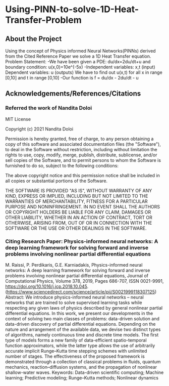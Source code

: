 # Using-PINN-to-solve-1D-Heat-Transfer-Problem

## About the Project

Using the concept of Physics informed Neural Networks(PINNs) derived from the Cited Reference Paper we solve a 1D Heat Transfer equation.
Problem Statement:
-We have been given a PDE: du/dx=2du/dt+u and boundary condition: u(x,0)=10e^(-5x)
-Independent variables: x,t (input) Dependent variables: u (outputs) We have to find out u(x,t) for all x in range [0,10] and t in range [0,10]
-Our function is f = du/dx - 2du/dt - u

## Acknowledgements/References/Citations

### Referred the work of Nandita Doloi
MIT License

Copyright (c) 2021 Nandita Doloi

Permission is hereby granted, free of charge, to any person obtaining a copy
of this software and associated documentation files (the "Software"), to deal
in the Software without restriction, including without limitation the rights
to use, copy, modify, merge, publish, distribute, sublicense, and/or sell
copies of the Software, and to permit persons to whom the Software is
furnished to do so, subject to the following conditions:

The above copyright notice and this permission notice shall be included in all
copies or substantial portions of the Software.

THE SOFTWARE IS PROVIDED "AS IS", WITHOUT WARRANTY OF ANY KIND, EXPRESS OR
IMPLIED, INCLUDING BUT NOT LIMITED TO THE WARRANTIES OF MERCHANTABILITY,
FITNESS FOR A PARTICULAR PURPOSE AND NONINFRINGEMENT. IN NO EVENT SHALL THE
AUTHORS OR COPYRIGHT HOLDERS BE LIABLE FOR ANY CLAIM, DAMAGES OR OTHER
LIABILITY, WHETHER IN AN ACTION OF CONTRACT, TORT OR OTHERWISE, ARISING FROM,
OUT OF OR IN CONNECTION WITH THE SOFTWARE OR THE USE OR OTHER DEALINGS IN THE
SOFTWARE.

### Citing Research Paper: Physics-informed neural networks: A deep learning framework for solving forward and inverse problems involving nonlinear partial differential equations

M. Raissi, P. Perdikaris, G.E. Karniadakis, Physics-informed neural networks: A deep learning framework for solving forward and inverse problems involving nonlinear partial differential equations, Journal of Computational Physics, Volume 378, 2019, Pages 686-707, ISSN 0021-9991,
https://doi.org/10.1016/j.jcp.2018.10.045.
(https://www.sciencedirect.com/science/article/pii/S0021999118307125)
Abstract: We introduce physics-informed neural networks – neural networks that are trained to solve supervised learning tasks while respecting any given laws of physics described by general nonlinear partial differential equations. In this work, we present our developments in the context of solving two main classes of problems: data-driven solution and data-driven discovery of partial differential equations. Depending on the nature and arrangement of the available data, we devise two distinct types of algorithms, namely continuous time and discrete time models. The first type of models forms a new family of data-efficient spatio-temporal function approximators, while the latter type allows the use of arbitrarily accurate implicit Runge–Kutta time stepping schemes with unlimited number of stages. The effectiveness of the proposed framework is demonstrated through a collection of classical problems in fluids, quantum mechanics, reaction–diffusion systems, and the propagation of nonlinear shallow-water waves.
Keywords: Data-driven scientific computing; Machine learning; Predictive modeling; Runge–Kutta methods; Nonlinear dynamics

